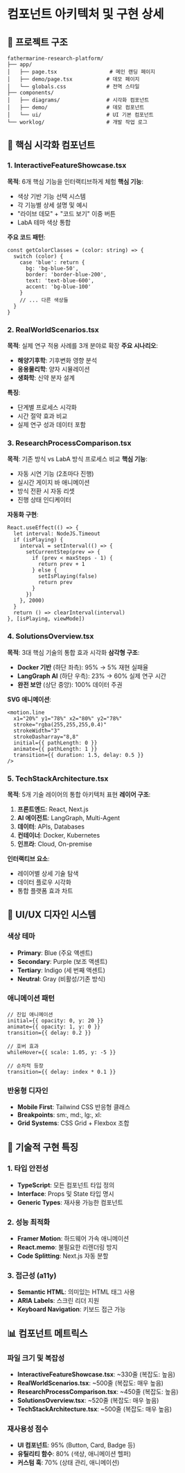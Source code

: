 # 컴포넌트 아키텍처 및 구현 상세

## 📁 프로젝트 구조
```
fathermarine-research-platform/
├── app/
│   ├── page.tsx                 # 메인 랜딩 페이지
│   ├── demo/page.tsx           # 데모 페이지
│   └── globals.css             # 전역 스타일
├── components/
│   ├── diagrams/               # 시각화 컴포넌트
│   ├── demo/                   # 데모 컴포넌트
│   └── ui/                     # UI 기본 컴포넌트
└── worklog/                    # 개발 작업 로그
```

## 🎯 핵심 시각화 컴포넌트

### 1. InteractiveFeatureShowcase.tsx
**목적**: 6개 핵심 기능을 인터랙티브하게 체험
**핵심 기능**:
- 색상 기반 기능 선택 시스템
- 각 기능별 상세 설명 및 예시
- "라이브 데모" + "코드 보기" 이중 버튼
- LabA 테마 색상 통합

**주요 코드 패턴**:
```tsx
const getColorClasses = (color: string) => {
  switch (color) {
    case 'blue': return { 
      bg: 'bg-blue-50', 
      border: 'border-blue-200', 
      text: 'text-blue-600', 
      accent: 'bg-blue-100' 
    }
    // ... 다른 색상들
  }
}
```

### 2. RealWorldScenarios.tsx
**목적**: 실제 연구 적용 사례를 3개 분야로 확장
**주요 시나리오**:
- **해양기후학**: 기후변화 영향 분석
- **응용물리학**: 양자 시뮬레이션 
- **생화학**: 신약 분자 설계

**특징**:
- 단계별 프로세스 시각화
- 시간 절약 효과 비교
- 실제 연구 성과 데이터 포함

### 3. ResearchProcessComparison.tsx
**목적**: 기존 방식 vs LabA 방식 프로세스 비교
**핵심 기능**:
- 자동 시연 기능 (2초마다 진행)
- 실시간 게이지 바 애니메이션
- 방식 전환 시 자동 리셋
- 진행 상태 인디케이터

**자동화 구현**:
```tsx
React.useEffect(() => {
  let interval: NodeJS.Timeout
  if (isPlaying) {
    interval = setInterval(() => {
      setCurrentStep(prev => {
        if (prev < maxSteps - 1) {
          return prev + 1
        } else {
          setIsPlaying(false)
          return prev
        }
      })
    }, 2000)
  }
  return () => clearInterval(interval)
}, [isPlaying, viewMode])
```

### 4. SolutionsOverview.tsx
**목적**: 3대 핵심 기술의 통합 효과 시각화
**삼각형 구조**:
- **Docker 기반** (하단 좌측): 95% → 5% 재현 실패율
- **LangGraph AI** (하단 우측): 23% → 60% 실제 연구 시간
- **완전 보안** (상단 중앙): 100% 데이터 주권

**SVG 애니메이션**:
```tsx
<motion.line
  x1="20%" y1="78%" x2="80%" y2="78%"
  stroke="rgba(255,255,255,0.4)"
  strokeWidth="3"
  strokeDasharray="8,8"
  initial={{ pathLength: 0 }}
  animate={{ pathLength: 1 }}
  transition={{ duration: 1.5, delay: 0.5 }}
/>
```

### 5. TechStackArchitecture.tsx
**목적**: 5개 기술 레이어의 통합 아키텍처 표현
**레이어 구조**:
1. **프론트엔드**: React, Next.js
2. **AI 에이전트**: LangGraph, Multi-Agent
3. **데이터**: APIs, Databases
4. **컨테이너**: Docker, Kubernetes
5. **인프라**: Cloud, On-premise

**인터랙티브 요소**:
- 레이어별 상세 기술 탐색
- 데이터 플로우 시각화
- 통합 플랫폼 효과 차트

## 🎨 UI/UX 디자인 시스템

### 색상 테마
- **Primary**: Blue (주요 액센트)
- **Secondary**: Purple (보조 액센트)
- **Tertiary**: Indigo (세 번째 액센트)
- **Neutral**: Gray (비활성/기존 방식)

### 애니메이션 패턴
```tsx
// 진입 애니메이션
initial={{ opacity: 0, y: 20 }}
animate={{ opacity: 1, y: 0 }}
transition={{ delay: 0.2 }}

// 호버 효과
whileHover={{ scale: 1.05, y: -5 }}

// 순차적 등장
transition={{ delay: index * 0.1 }}
```

### 반응형 디자인
- **Mobile First**: Tailwind CSS 반응형 클래스
- **Breakpoints**: sm:, md:, lg:, xl:
- **Grid Systems**: CSS Grid + Flexbox 조합

## 🔧 기술적 구현 특징

### 1. 타입 안전성
- **TypeScript**: 모든 컴포넌트 타입 정의
- **Interface**: Props 및 State 타입 명시
- **Generic Types**: 재사용 가능한 컴포넌트

### 2. 성능 최적화
- **Framer Motion**: 하드웨어 가속 애니메이션
- **React.memo**: 불필요한 리렌더링 방지
- **Code Splitting**: Next.js 자동 분할

### 3. 접근성 (a11y)
- **Semantic HTML**: 의미있는 HTML 태그 사용
- **ARIA Labels**: 스크린 리더 지원
- **Keyboard Navigation**: 키보드 접근 가능

## 📊 컴포넌트 메트릭스

### 파일 크기 및 복잡성
- **InteractiveFeatureShowcase.tsx**: ~330줄 (복잡도: 높음)
- **RealWorldScenarios.tsx**: ~500줄 (복잡도: 매우 높음)  
- **ResearchProcessComparison.tsx**: ~450줄 (복잡도: 높음)
- **SolutionsOverview.tsx**: ~520줄 (복잡도: 매우 높음)
- **TechStackArchitecture.tsx**: ~500줄 (복잡도: 매우 높음)

### 재사용성 점수
- **UI 컴포넌트**: 95% (Button, Card, Badge 등)
- **유틸리티 함수**: 80% (색상, 애니메이션 헬퍼)
- **커스텀 훅**: 70% (상태 관리, 애니메이션)